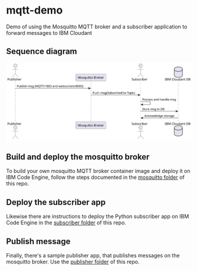 # mqtt-demo

Demo of using the Mosquitto MQTT broker and a subscriber application to forward messages to IBM Cloudant

## Sequence diagram

![sequence-diagram](./docs/sequence-diagram.svg)

## Build and deploy the mosquitto broker

To build your own mosquitto MQTT broker container image and deploy it on IBM Code Engine, follow the steps documented in the [mosquitto folder](./mosquitto/) of this repo.

## Deploy the subscriber app

Likewise there are instructions to deploy the Python subscriber app on IBM Code Engine in the [subscriber folder](./subscriber/) of this repo.

## Publish message

Finally, there's a sample publisher app, that publishes messages on the mosquitto broker. Use the [publisher folder](./publisher/) of this repo.
